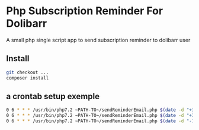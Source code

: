 # Php Subscription Reminder For Dolibarr

A small php single script app to send subscription reminder to dolibarr user

## Install
```bash
git checkout ...
composer install
```

## a crontab setup exemple
```bash
0 6 * * * /usr/bin/php7.2 ~PATH-TO~/sendReminderEmail.php $(date -d "+30 days" +\%Y-\%m-\%d) ~PATH-TO~/jmoins30.txt >> /var/log/sendReminderEmail.log
0 6 * * * /usr/bin/php7.2 ~PATH-TO~/sendReminderEmail.php $(date -d "+3 days" +\%Y-\%m-\%d) ~PATH-TO~/jmoins3.txt >> /var/log/sendReminderEmail.log
0 6 * * * /usr/bin/php7.2 ~PATH-TO~/sendReminderEmail.php $(date -d "-15 days" +\%Y-\%m-\%d) ~PATH-TO~/jplus15.txt >> /var/log/sendReminderEmail.log
```